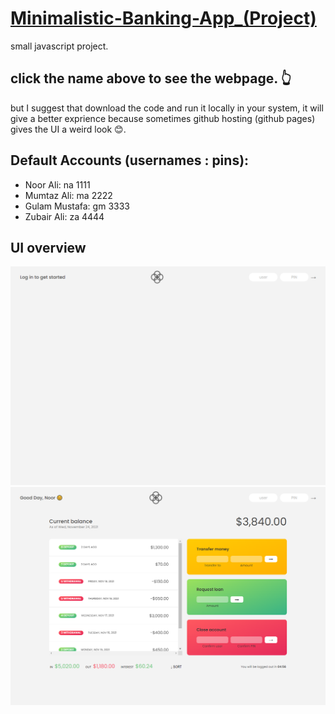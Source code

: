 # [Minimalistic-Banking-App_(Project)](https://noorali-180.github.io/Minimalistic-Banking-App_-Project-/)

small javascript project.

## click the name above to see the webpage. 👆
 but I suggest that download the code and run it locally in your system, it will give a better exprience because sometimes github hosting (github pages) gives the UI a weird look 😊.

## Default Accounts (usernames : pins):
- Noor Ali: na 1111
- Mumtaz Ali: ma 2222
- Gulam Mustafa: gm 3333
- Zubair Ali: za 4444

## UI overview
<img src="screenshot1.PNG">

<img src="screenshot2.PNG">
